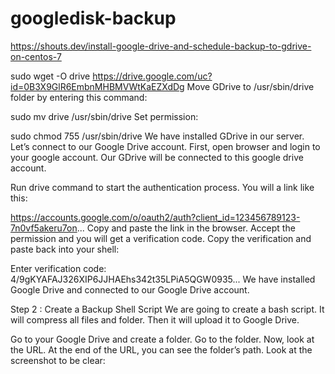 # googledisk-backup
https://shouts.dev/install-google-drive-and-schedule-backup-to-gdrive-on-centos-7


sudo wget -O drive https://drive.google.com/uc?id=0B3X9GlR6EmbnMHBMVWtKaEZXdDg
Move GDrive to /usr/sbin/drive folder by entering this command:

sudo mv drive /usr/sbin/drive
Set permission:

sudo chmod 755 /usr/sbin/drive
We have installed GDrive in our server. Let’s connect to our Google Drive account. First, open browser and login to your google account. Our GDrive will be connected to this google drive account.

Run drive command to start the authentication process. You will a link like this:

https://accounts.google.com/o/oauth2/auth?client_id=123456789123-7n0vf5akeru7on...
Copy and paste the link in the browser. Accept the permission and you will get a verification code. Copy the verification and paste back into your shell:

Enter verification code: 4/9gKYAFAJ326XIP6JJHAEhs342t35LPiA5QGW0935...
We have installed Google Drive and connected to our Google Drive account.

Step 2 : Create a Backup Shell Script
We are going to create a bash script. It will compress all files and folder. Then it will upload it to Google Drive.

Go to your Google Drive and create a folder. Go to the folder. Now, look at the URL. At the end of the URL, you can see the folder’s path. Look at the screenshot to be clear:
